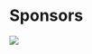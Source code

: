 # Sponsors


<img src="http://uptake.com/wp-content/uploads/2015/02/uptake_logo_og.jpg" style="border: none;background: white" />
